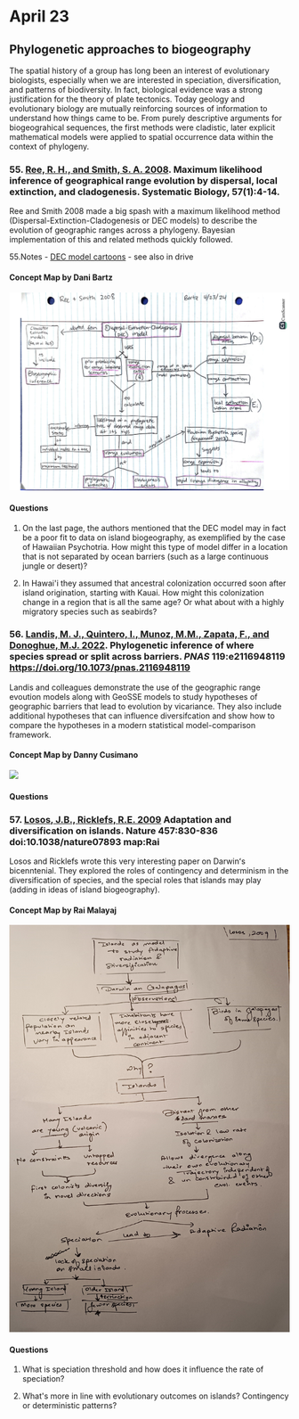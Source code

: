 # April 23

## Phylogenetic approaches to biogeography

The spatial history of a group has long been an interest of evolutionary biologists, especially when we are interested in speciation, diversification, and patterns of biodiversity. In fact, biological evidence was a strong justification for the theory of plate tectonics. Today geology and evolutionary biology are mutually reinforcing sources of information to understand how things came to be. From purely descriptive arguments for biogeograhical sequences, the first methods were cladistic, later explicit mathematical models were applied to spatial occurrence data within the context of phylogeny.


### 55. [Ree, R. H., and Smith, S. A. 2008](https://drive.google.com/drive/u/0/folders/1ocqMPD5gX9xi4VQy_5OtU5wSyg-X8ftM). Maximum likelihood inference of geographical range evolution by dispersal, local extinction, and cladogenesis. Systematic Biology, 57(1):4-14. 

Ree and Smith 2008 made a big spash with a maximum likelihood method (Dispersal-Extinction-Cladogenesis or DEC models) to describe the evolution of geographic ranges across a phylogeny. Bayesian implementation of this and related methods quickly followed. 

55.Notes - [DEC model cartoons](./ReeSmith2008notes.pdf) - see also in drive

#### Concept Map by Dani Bartz  

<img width="700" src="ReeSmith2008_conceptmap_DB.jpg" >


#### Questions

1. On the last page, the authors mentioned that the DEC model may in fact be a poor fit to data on island biogeography, as exemplified by the case of Hawaiian Psychotria. How might this type of model differ in a location that is not separated by ocean barriers (such as a large continuous jungle or desert)?

2. In Hawai'i they assumed that ancestral colonization occurred soon after island origination, starting with Kauai. How might this colonization change in a region that is all the same age? Or what about with a highly migratory species such as seabirds?

### 56. [Landis, M. J., Quintero, I., Munoz, M.M., Zapata, F., and Donoghue, M.J. 2022](https://drive.google.com/drive/u/0/folders/1ocqMPD5gX9xi4VQy_5OtU5wSyg-X8ftM). Phylogenetic inference of where species spread or split across barriers. *PNAS* 119:e2116948119 https://doi.org/10.1073/pnas.2116948119 

Landis and colleagues demonstrate the use of the geographic range evoution models along with GeoSSE models to study hypotheses of geographic barriers that lead to evolution by vicariance. They also include additional hypotheses that can influence diversifcation and show how to compare the hypotheses in a modern statistical model-comparison framework.  

#### Concept Map by Danny Cusimano  

<img width="700" src="Landis2022_conceptmap_DC.jpg" >

#### Questions

### 57. [Losos, J.B., Ricklefs, R.E. 2009](https://drive.google.com/drive/u/0/folders/1ocqMPD5gX9xi4VQy_5OtU5wSyg-X8ftM) Adaptation and diversification on islands. Nature 457:830-836 doi:10.1038/nature07893  **map:Rai**  

Losos and Ricklefs wrote this very interesting paper on Darwinʻs bicenntenial. They explored the roles of contingency and determinism in the diversification of species, and the special roles that islands may play (adding in ideas of island biogeography).

#### Concept Map by Rai Malayaj  

<img width="700" src="Losos2009_conceptmap_RM.jpg" >

#### Questions

1. What is speciation threshold and how does it influence the rate of speciation?

2. What's more in line with evolutionary outcomes on islands? Contingency or deterministic patterns?